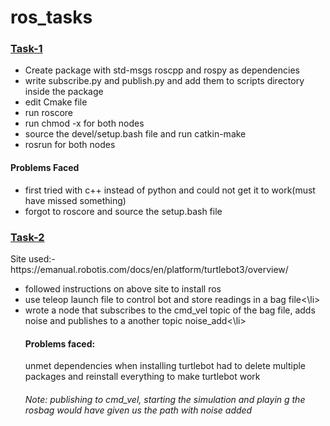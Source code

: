 # ros_tasks

<h3><u>Task-1</u></h3>
<ul>
  <li>Create package with std-msgs roscpp and rospy as dependencies</li>
  <li>write subscribe.py and publish.py and add them to scripts directory inside the package</li>
  <li>edit Cmake file </li>
  <li>run roscore </li>
  <li>run chmod -x for both nodes </li>
  <li>source the devel/setup.bash file and run catkin-make </li>
  <li>rosrun for both nodes </li>
</ul>
<h4>Problems Faced</h4>
<ul>
<li>first tried with c++ instead of python and could not get it to work(must have missed something) </li>
<li>forgot to roscore and source the setup.bash file</li>
</ul>

<h3><u>Task-2</u></h3>
Site used:-https://emanual.robotis.com/docs/en/platform/turtlebot3/overview/
<ul>
<li>followed instructions on above site to install ros</li>
<li>use teleop launch file to control bot and store readings in a bag file<\li>
<li>wrote a node that subscribes to the cmd_vel topic of the bag file, adds noise and publishes to a another topic noise_add<\li>
  <h4>Problems faced:</h4>
  unmet dependencies when installing turtlebot
  had to delete multiple packages and reinstall everything to make turtlebot work
  
<h6>Note: publishing to cmd_vel, starting the simulation and playin g the rosbag would have given us the path with noise added</h6>
